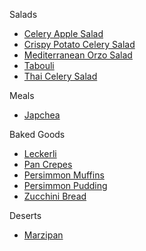 Salads
- [Celery Apple Salad](./celery-apple-salad.md)
- [Crispy Potato Celery Salad](./crispy-potato-celery-salad.md)
- [Mediterranean Orzo Salad](./mediterranean-orzo-salad.md)
- [Tabouli](./tabouli.md)
- [Thai Celery Salad](./thai-celery-salad.md)

Meals
- [Japchea](./japchae.md)

Baked Goods
- [Leckerli](./leckerli.md)
- [Pan Crepes](./pan-crepes.md)
- [Persimmon Muffins](./persimmon-pudding-vegan.md)
- [Persimmon Pudding](./persimmon-pudding.md)
- [Zucchini Bread](./zucchini-bread.md)

Deserts
- [Marzipan](./marzipan.md)
